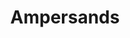 ---
title: Ampersands
tags: ["ampersands", "symbol", "character"]
icon: ampersands
svg: '<svg xmlns="http://www.w3.org/2000/svg" width="24" height="24" fill="none" viewBox="0 0 24 24" stroke-width="1.5" stroke-linecap="round" stroke-linejoin="round" stroke="currentColor"><path d="M11 17.5C9.174 15.517 3 12 3.481 8.525c0-1.1.904-2.025 1.963-2.025 1.06 0 1.964.924 1.964 2.025 0 1.83-2.585 3.505-3.699 4.654-.945.975-.945 2.605 0 3.58.944.973 2.537.963 3.471 0L11 12.687M21 17.5c-1.826-1.983-8-5.5-7.519-8.975 0-1.1.904-2.025 1.963-2.025 1.06 0 1.964.924 1.964 2.025 0 1.83-2.585 3.505-3.699 4.654-.945.975-.945 2.605 0 3.58.944.973 2.537.963 3.471 0L21 12.687"/></svg>'
---